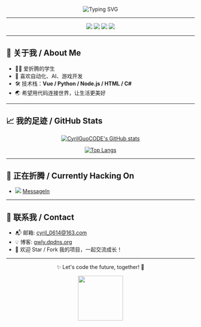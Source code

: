 <div align="center">
  
<p align="center"> <img src="https://readme-typing-svg.demolab.com?font=Fira+Code&pause=1000&center=true&width=435&lines=Hello+World!;Coding+Is+My+Superpower!;Keep+Learning%2C+Keep+Growing!" alt="Typing SVG" /> </p>

</div>

---

<p align="center">
  <img src="https://img.shields.io/github/followers/CyrilGuoCODE?label=Follow&style=social" />
  <img src="https://img.shields.io/github/stars/CyrilGuoCODE/CyrilGuoCODE?style=social" />
  <img src="https://img.shields.io/badge/Code-Passion-blueviolet" />
  <img src="https://img.shields.io/badge/AI-Enthusiast-ff69b4" />
</p>

---

## 🚀 关于我 / About Me

- 🧑‍💻 爱折腾的学生
- 🤖 喜欢自动化、AI、游戏开发
- 🛠️ 技术栈：**Vue / Python / Node.js / HTML / C#**
- 🌏 希望用代码连接世界，让生活更美好

---

## 📈 我的足迹 / GitHub Stats

<div align="center">

[![CyrilGuoCODE's GitHub stats](https://github-readme-stats.vercel.app/api?username=CyrilGuoCODE&show_icons=true&theme=radical)](https://github.com/CyrilGuoCODE)

[![Top Langs](https://github-readme-stats.vercel.app/api/top-langs/?username=CyrilGuoCODE&layout=compact&theme=radical)](https://github.com/CyrilGuoCODE)

</div>

---

## 🧩 正在折腾 / Currently Hacking On

- <img src="https://img.shields.io/badge/-MeesageIn-blue" />  [MessageIn](https://github.com/CyrilGuoCODE/MessageIn)

---

## 💬 联系我 / Contact

- 📬 邮箱: [cyril_0614@163.com](mailto:cyril_0614@163.com)
- 💡 博客: [gwly.dpdns.org](https://gwly.dpdns.org)
- 🌟 欢迎 Star / Fork 我的项目，一起交流成长！

---

<div align="center">

✨ Let's code the future, together! 🚀

<img src="https://raw.githubusercontent.com/rahulbanerjee26/githubProfileReadmeGenerator/main/gifs/handShake.gif" width="120" />

</div>
